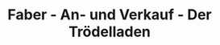 ---
title: "Faber - An- und Verkauf - Der Trödelladen"
url: /lohne-oldenburg/faber-an-und-verkauf-der-troedelladen/
shop: Gebrauchtwaren
---